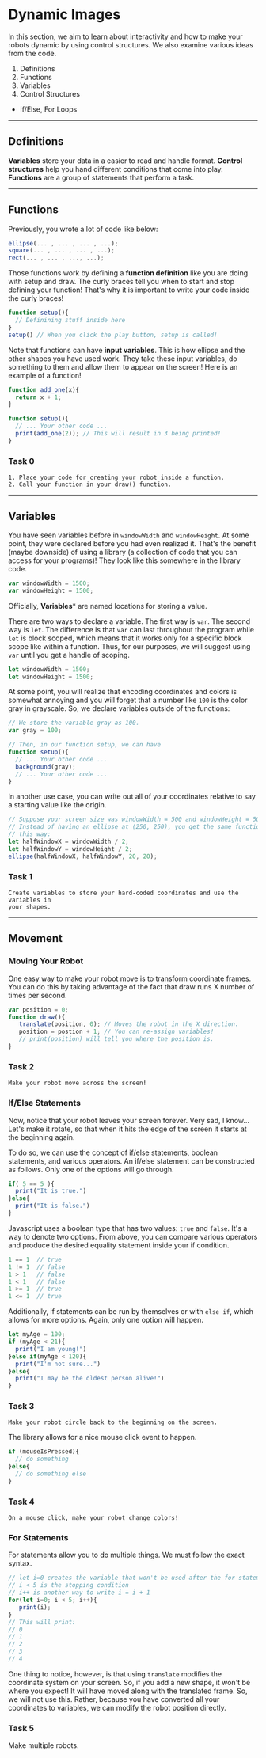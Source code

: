 # Dynamic Images

In this section, we aim to learn about interactivity and how to make your robots
dynamic by using control structures. We also examine various ideas from the code.
1. Definitions
2. Functions
3. Variables
4. Control Structures
  - If/Else, For Loops

---

## Definitions

**Variables** store your data in a easier to read and handle format.
**Control structures** help you hand different conditions that come into play.
**Functions** are a group of statements that perform a task.

---
## Functions

Previously, you wrote a lot of code like below:
```javascript
ellipse(... , ... , ... , ...);
square(... , ... , ... , ...);
rect(... , ... , ..., ...);
```

Those functions work by defining a **function definition** like you are doing with
setup and draw. The curly braces tell you when to start and stop defining your
function! That's why it is important to write your code inside the curly braces!

```javascript
function setup(){
  // Definining stuff inside here
}
setup() // When you click the play button, setup is called!
```

Note that functions can have **input variables**. This is how ellipse and the other
shapes you have used work. They take these input variables, do something to them
and allow them to appear on the screen! Here is an example of a function!

```javascript
function add_one(x){
  return x + 1;
}

function setup(){
  // ... Your other code ...
  print(add_one(2)); // This will result in 3 being printed!
}
```

### Task 0
```
1. Place your code for creating your robot inside a function.
2. Call your function in your draw() function.
```

---

## Variables

You have seen variables before in `windowWidth` and `windowHeight`. At some
point, they were declared before you had even realized it. That's the benefit (maybe
downside) of using a library (a collection of code that you can access for your programs)! 
They look like this somewhere in the library code.
```javascript
var windowWidth = 1500;
var windowHeight = 1500;
```
Officially, **Variables*** are named locations for storing a value.

There are two ways to declare a variable. The first way is `var`. The second
way is `let`. The difference is that `var` can last throughout the program while
`let` is block scoped, which means that it works only for a specific block
scope like within a function. Thus, for our purposes, we will suggest using
`var` until you get a handle of scoping.
```javascript
let windowWidth = 1500;
let windowHeight = 1500;
```

At some point, you will realize that encoding coordinates and colors is somewhat
annoying and you will forget that a number like `100` is the color gray in
grayscale. So, we declare variables outside of the functions:

```javascript
// We store the variable gray as 100.
var gray = 100;

// Then, in our function setup, we can have
function setup(){
  // ... Your other code ...
  background(gray);
  // ... Your other code ...
}
```

In another use case, you can write out all of your coordinates relative to say a
starting value like the origin.

```javascript
// Suppose your screen size was windowWidth = 500 and windowHeight = 500
// Instead of having an ellipse at (250, 250), you get the same functionality
// this way:
let halfWindowX = windowWidth / 2;
let halfWindowY = windowHeight / 2;
ellipse(halfWindowX, halfWindowY, 20, 20);
```

### Task 1
```
Create variables to store your hard-coded coordinates and use the variables in
your shapes.
```

---

## Movement

### Moving Your Robot
One easy way to make your robot move is to transform coordinate frames. You can
do this by taking advantage of the fact that draw runs X number of times per second.
```javascript
var position = 0;
function draw(){
   translate(position, 0); // Moves the robot in the X direction.
   position = postion + 1; // You can re-assign variables!
   // print(position) will tell you where the position is.
}
```

### Task 2
```
Make your robot move across the screen!
```

### If/Else Statements
Now, notice that your robot leaves your screen forever. Very sad, I know...
Let's make it rotate, so that when it hits the edge of the screen it starts at
the beginning again.

To do so, we can use the concept of if/else statements, boolean statements, and
various operators. An if/else statement can be constructed as follows. Only one
of the options will go through.
```javascript
if( 5 == 5 ){
  print("It is true.")
}else{
  print("It is false.")
}
```
Javascript uses a boolean type that has two values: `true` and `false`. It's a
way to denote two options. From above, you can compare various operators and
produce the desired equality statement inside your if condition.
```javascript
1 == 1  // true
1 != 1  // false
1 > 1   // false
1 < 1   // false
1 >= 1  // true
1 <= 1  // true
```
Additionally, if statements can be run by themselves or with `else if`, which
allows for more options. Again, only one option will happen.
```javascript
let myAge = 100;
if (myAge < 21){
  print("I am young!")
}else if(myAge < 120){
  print("I'm not sure...")
}else{
  print("I may be the oldest person alive!")
}
```

### Task 3
```
Make your robot circle back to the beginning on the screen.
```

The library allows for a nice mouse click event to happen.
```javascript
if (mouseIsPressed){
  // do something
}else{
  // do something else
}

```
### Task 4
```
On a mouse click, make your robot change colors!
```


### For Statements
For statements allow you to do multiple things. We must follow the exact syntax.
```javascript
// let i=0 creates the variable that won't be used after the for statement
// i < 5 is the stopping condition
// i++ is another way to write i = i + 1
for(let i=0; i < 5; i++){
   print(i);
}
// This will print:
// 0
// 1
// 2
// 3
// 4
```

One thing to notice, however, is that using `translate` modifies the coordinate
system on your screen. So, if you add a new shape, it won't be where you expect!
It will have moved along with the translated frame. So, we will not use this.
Rather, because you have converted all your coordinates to variables, we can
modify the robot position directly.

### Task 5
Make multiple robots.
